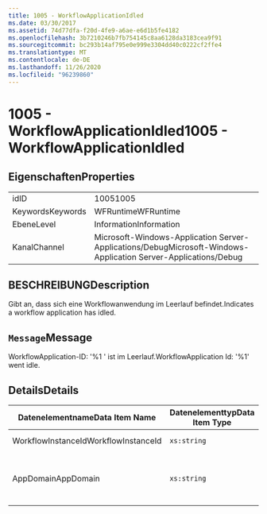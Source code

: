 ```yaml
---
title: 1005 - WorkflowApplicationIdled
ms.date: 03/30/2017
ms.assetid: 74d77dfa-f20d-4fe9-a6ae-e6d1b5fe4182
ms.openlocfilehash: 3b7210246b7fb754145c8aa6128da3183cea9f91
ms.sourcegitcommit: bc293b14af795e0e999e3304dd40c0222cf2ffe4
ms.translationtype: MT
ms.contentlocale: de-DE
ms.lasthandoff: 11/26/2020
ms.locfileid: "96239860"
---
```

# <a name="1005---workflowapplicationidled"></a><span data-ttu-id="f0a01-102">1005 - WorkflowApplicationIdled</span><span class="sxs-lookup"><span data-stu-id="f0a01-102">1005 - WorkflowApplicationIdled</span></span>

## <a name="properties"></a><span data-ttu-id="f0a01-103">Eigenschaften</span><span class="sxs-lookup"><span data-stu-id="f0a01-103">Properties</span></span>  
  
|||  
|-|-|  
|<span data-ttu-id="f0a01-104">id</span><span class="sxs-lookup"><span data-stu-id="f0a01-104">ID</span></span>|<span data-ttu-id="f0a01-105">1005</span><span class="sxs-lookup"><span data-stu-id="f0a01-105">1005</span></span>|  
|<span data-ttu-id="f0a01-106">Keywords</span><span class="sxs-lookup"><span data-stu-id="f0a01-106">Keywords</span></span>|<span data-ttu-id="f0a01-107">WFRuntime</span><span class="sxs-lookup"><span data-stu-id="f0a01-107">WFRuntime</span></span>|  
|<span data-ttu-id="f0a01-108">Ebene</span><span class="sxs-lookup"><span data-stu-id="f0a01-108">Level</span></span>|<span data-ttu-id="f0a01-109">Information</span><span class="sxs-lookup"><span data-stu-id="f0a01-109">Information</span></span>|  
|<span data-ttu-id="f0a01-110">Kanal</span><span class="sxs-lookup"><span data-stu-id="f0a01-110">Channel</span></span>|<span data-ttu-id="f0a01-111">Microsoft-Windows-Application Server-Applications/Debug</span><span class="sxs-lookup"><span data-stu-id="f0a01-111">Microsoft-Windows-Application Server-Applications/Debug</span></span>|  
  
## <a name="description"></a><span data-ttu-id="f0a01-112">BESCHREIBUNG</span><span class="sxs-lookup"><span data-stu-id="f0a01-112">Description</span></span>  

 <span data-ttu-id="f0a01-113">Gibt an, dass sich eine Workflowanwendung im Leerlauf befindet.</span><span class="sxs-lookup"><span data-stu-id="f0a01-113">Indicates a workflow application has idled.</span></span>  
  
## <a name="message"></a><span data-ttu-id="f0a01-114">`Message`</span><span class="sxs-lookup"><span data-stu-id="f0a01-114">Message</span></span>  

 <span data-ttu-id="f0a01-115">WorkflowApplication-ID: '%1 ' ist im Leerlauf.</span><span class="sxs-lookup"><span data-stu-id="f0a01-115">WorkflowApplication Id: '%1' went idle.</span></span>  
  
## <a name="details"></a><span data-ttu-id="f0a01-116">Details</span><span class="sxs-lookup"><span data-stu-id="f0a01-116">Details</span></span>  
  
|<span data-ttu-id="f0a01-117">Datenelementname</span><span class="sxs-lookup"><span data-stu-id="f0a01-117">Data Item Name</span></span>|<span data-ttu-id="f0a01-118">Datenelementtyp</span><span class="sxs-lookup"><span data-stu-id="f0a01-118">Data Item Type</span></span>|<span data-ttu-id="f0a01-119">BESCHREIBUNG</span><span class="sxs-lookup"><span data-stu-id="f0a01-119">Description</span></span>|  
|--------------------|--------------------|-----------------|  
|<span data-ttu-id="f0a01-120">WorkflowInstanceId</span><span class="sxs-lookup"><span data-stu-id="f0a01-120">WorkflowInstanceId</span></span>|`xs:string`|<span data-ttu-id="f0a01-121">Die Workflowanwendungs-ID</span><span class="sxs-lookup"><span data-stu-id="f0a01-121">The workflow application id</span></span>|  
|<span data-ttu-id="f0a01-122">AppDomain</span><span class="sxs-lookup"><span data-stu-id="f0a01-122">AppDomain</span></span>|`xs:string`|<span data-ttu-id="f0a01-123">Die von AppDomain.CurrentDomain.FriendlyName zurückgegebene Zeichenfolge.</span><span class="sxs-lookup"><span data-stu-id="f0a01-123">The string returned by AppDomain.CurrentDomain.FriendlyName.</span></span>|
